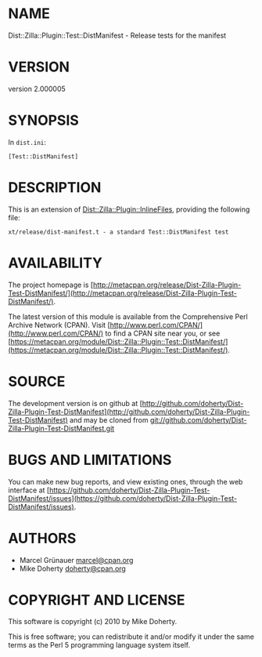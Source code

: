 # NAME

Dist::Zilla::Plugin::Test::DistManifest - Release tests for the manifest

# VERSION

version 2.000005

# SYNOPSIS

In `dist.ini`:

    [Test::DistManifest]

# DESCRIPTION

This is an extension of [Dist::Zilla::Plugin::InlineFiles](https://metacpan.org/pod/Dist::Zilla::Plugin::InlineFiles), providing the
following file:

    xt/release/dist-manifest.t - a standard Test::DistManifest test

# AVAILABILITY

The project homepage is [http://metacpan.org/release/Dist-Zilla-Plugin-Test-DistManifest/](http://metacpan.org/release/Dist-Zilla-Plugin-Test-DistManifest/).

The latest version of this module is available from the Comprehensive Perl
Archive Network (CPAN). Visit [http://www.perl.com/CPAN/](http://www.perl.com/CPAN/) to find a CPAN
site near you, or see [https://metacpan.org/module/Dist::Zilla::Plugin::Test::DistManifest/](https://metacpan.org/module/Dist::Zilla::Plugin::Test::DistManifest/).

# SOURCE

The development version is on github at [http://github.com/doherty/Dist-Zilla-Plugin-Test-DistManifest](http://github.com/doherty/Dist-Zilla-Plugin-Test-DistManifest)
and may be cloned from [git://github.com/doherty/Dist-Zilla-Plugin-Test-DistManifest.git](git://github.com/doherty/Dist-Zilla-Plugin-Test-DistManifest.git)

# BUGS AND LIMITATIONS

You can make new bug reports, and view existing ones, through the
web interface at [https://github.com/doherty/Dist-Zilla-Plugin-Test-DistManifest/issues](https://github.com/doherty/Dist-Zilla-Plugin-Test-DistManifest/issues).

# AUTHORS

- Marcel Grünauer <marcel@cpan.org>
- Mike Doherty <doherty@cpan.org>

# COPYRIGHT AND LICENSE

This software is copyright (c) 2010 by Mike Doherty.

This is free software; you can redistribute it and/or modify it under
the same terms as the Perl 5 programming language system itself.
